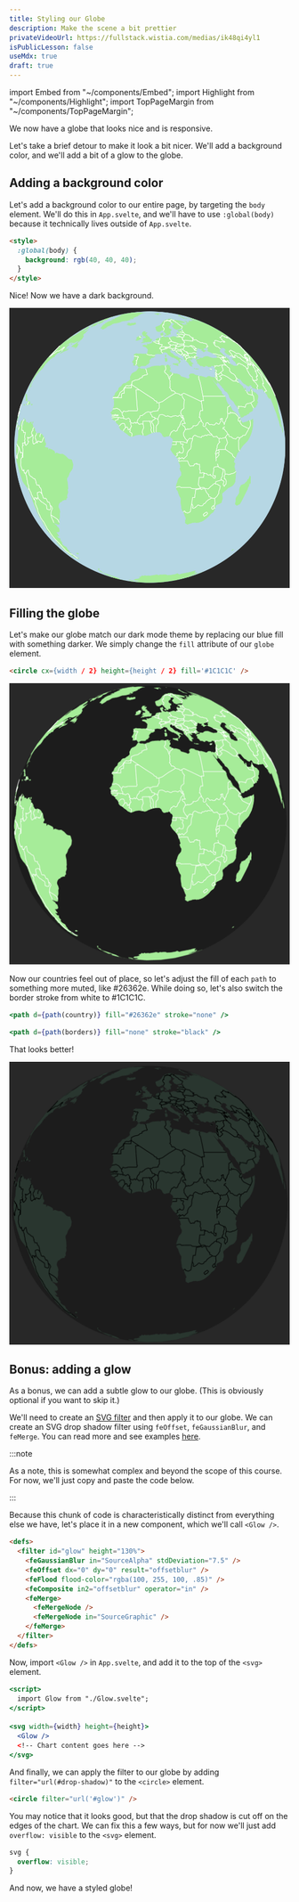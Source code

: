 ```yaml
---
title: Styling our Globe
description: Make the scene a bit prettier
privateVideoUrl: https://fullstack.wistia.com/medias/ik48qi4yl1
isPublicLesson: false
useMdx: true
draft: true
---
```


import Embed from "~/components/Embed";
import Highlight from "~/components/Highlight";
import TopPageMargin from "~/components/TopPageMargin";

<TopPageMargin />

We now have a globe that looks nice and is responsive.

<Embed title="0n0h30" module="03" lesson="02" />

Let's take a brief detour to make it look a bit nicer. We'll add a background color, and we'll add a bit of a glow to the globe.

## Adding a background color

Let's add a background color to our entire page, by targeting the `body` element. We'll do this in `App.svelte`, and we'll have to use `:global(body)` because it technically lives outside of `App.svelte`.

```html
<style>
  :global(body) {
    background: rgb(40, 40, 40);
  }
</style>
```

Nice! Now we have a dark background.

![](./public/assets/globe-1.png)

## Filling the globe

Let's make our globe match our dark mode theme by replacing our blue fill with something darker. We simply change the `fill` attribute of our `globe` element.

```html
<circle cx={width / 2} height={height / 2} fill='#1C1C1C' />
```

![](./public/assets/globe-2.png)

Now our countries feel out of place, so let's adjust the fill of each `path` to something more muted, like <Highlight color="#26362e">#26362e</Highlight>. While doing so, let's also switch the border stroke from white to <Highlight color="#1C1C1C">#1C1C1C</Highlight>.

```jsx
<path d={path(country)} fill="#26362e" stroke="none" />
```

```jsx
<path d={path(borders)} fill="none" stroke="black" />
```

That looks better!

![](./public/assets/globe-3.png)

## Bonus: adding a glow

As a bonus, we can add a subtle glow to our globe. (This is obviously optional if you want to skip it.)

We'll need to create an [SVG filter](https://developer.mozilla.org/en-US/docs/Web/SVG/Element/filter) and then apply it to our globe. We can create an SVG drop shadow filter using `feOffset`, `feGaussianBlur`, and `feMerge`. You can read more and see examples [here](https://www.w3schools.com/graphics/svg_feoffset.asp).

:::note

As a note, this is somewhat complex and beyond the scope of this course. For now, we'll just copy and paste the code below.

:::

Because this chunk of code is characteristically distinct from everything else we have, let's place it in a new component, which we'll call `<Glow />`.

```html
<defs>
  <filter id="glow" height="130%">
    <feGaussianBlur in="SourceAlpha" stdDeviation="7.5" />
    <feOffset dx="0" dy="0" result="offsetblur" />
    <feFlood flood-color="rgba(100, 255, 100, .85)" />
    <feComposite in2="offsetblur" operator="in" />
    <feMerge>
      <feMergeNode />
      <feMergeNode in="SourceGraphic" />
    </feMerge>
  </filter>
</defs>
```

Now, import `<Glow />` in `App.svelte`, and add it to the top of the `<svg>` element.

```jsx
<script>
  import Glow from "./Glow.svelte";
</script>

<svg width={width} height={height}>
  <Glow />
  <!-- Chart content goes here -->
</svg>
```

And finally, we can apply the filter to our globe by adding `filter="url(#drop-shadow)"` to the `<circle>` element.

```html
<circle filter="url('#glow')" />
```

You may notice that it looks good, but that the drop shadow is cut off on the edges of the chart. We can fix this a few ways, but for now we'll just add `overflow: visible` to the `<svg>` element.

```css
svg {
  overflow: visible;
}
```

And now, we have a styled globe!

<Embed title="iiq1ti" module="03" lesson="03" />

<!-- TODO: Add help resources -->
